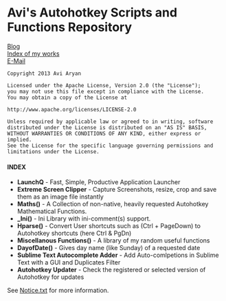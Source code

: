 Avi's Autohotkey Scripts and Functions Repository
==========================
[Blog](http://www.avi-win-tips.blogspot.com)  
[Index of my works](http://avi-win-tips.blogspot.com/p/my-autohotkey.html)  
[E-Mail](mailto:avi.aryan123@gmail.com)  

`Copyright 2013 Avi Aryan`  
  
`Licensed under the Apache License, Version 2.0 (the "License");`  
`you may not use this file except in compliance with the License.`  
`You may obtain a copy of the License at`  
  
`http://www.apache.org/licenses/LICENSE-2.0`  
  
`Unless required by applicable law or agreed to in writing, software`  
`distributed under the License is distributed on an "AS IS" BASIS,`  
`WITHOUT WARRANTIES OR CONDITIONS OF ANY KIND, either express or implied.`  
`See the License for the specific language governing permissions and`  
`limitations under the License.`  
  
  
#### INDEX ####
  
* **LaunchQ** - Fast, Simple, Productive Application Launcher
* **Extreme Screen Clipper** - Capture Screenshots, resize, crop and save them as an image file instantly
* **Maths()** - A Collection of non-native, heavily requested Autohotkey Mathematical Functions.
* **_Ini()** - Ini Library with ini-comment(s) support.
* **Hparse()** - Convert User shortcuts such as (Ctrl + PageDown) to Autohotkey shortcuts (here Ctrl & PgDn)
* **Miscellanous Functions()** - A library of my random useful functions
* **DayofDate()** - Gives day name (like Sunday) of a requested date
* **Sublime Text Autocomplete Adder** - Add Auto-comlpetions in Sublime Text with a GUI and Duplicates Filter
* **Autohotkey Updater** - Check the registered or selected version of Autohotkey for updates
  

See [Notice.txt](NOTICE.txt) for more information.  
